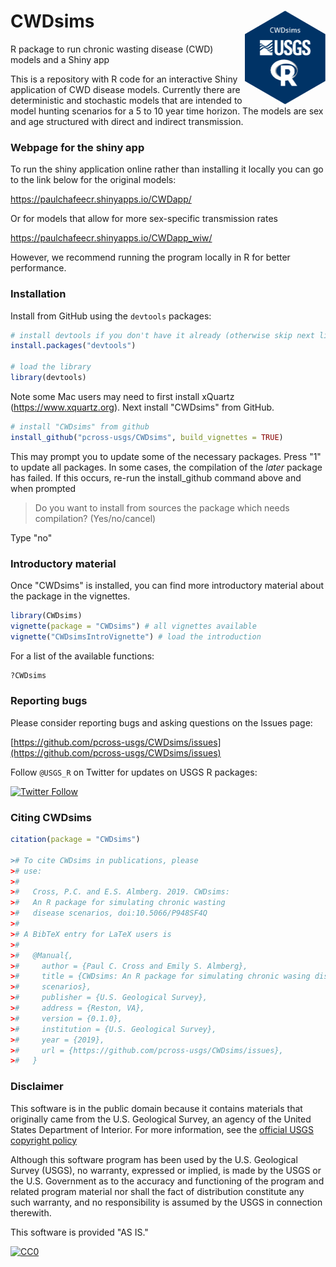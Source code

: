 CWDsims <img src="man/figures/logo.png" alt="toxEval" height="150px" align="right" />
=====================================================================================
R package to run chronic wasting disease (CWD) models and a Shiny app

This is a repository with R code for an interactive Shiny application of CWD disease models. Currently there are deterministic and stochastic models that are intended to model hunting scenarios for a 5 to 10 year time horizon. The models are sex and age structured with direct and indirect transmission. 

### Webpage for the shiny app ###

To run the shiny application online rather than installing it locally you can go to the link below for the original models:  

https://paulchafeecr.shinyapps.io/CWDapp/

Or for models that allow for more sex-specific transmission rates

https://paulchafeecr.shinyapps.io/CWDapp_wiw/

However, we recommend running the program locally in R for better performance. 

### Installation ###

Install from GitHub using the `devtools` packages:

```r
# install devtools if you don't have it already (otherwise skip next line)
install.packages("devtools")

# load the library
library(devtools)
```
Note some Mac users may need to first install xQuartz (https://www.xquartz.org). Next install "CWDsims" from GitHub.  

```r
# install "CWDsims" from github
install_github("pcross-usgs/CWDsims", build_vignettes = TRUE)
```
This may prompt you to update some of the necessary packages. Press "1" to update all packages. In some cases, the compilation of the *later* package has failed. If this occurs, re-run the install_github command above and when prompted

> Do you want to install from sources the package which needs compilation? (Yes/no/cancel)

Type "no"

### Introductory material

Once "CWDsims" is installed, you can find more introductory material about the package in the vignettes. 

```r
library(CWDsims)
vignette(package = "CWDsims") # all vignettes available
vignette("CWDsimsIntroVignette") # load the introduction
```
For a list of the available functions: 

```r
?CWDsims
```

### Reporting bugs ###

Please consider reporting bugs and asking questions on the Issues page:

[https://github.com/pcross-usgs/CWDsims/issues](https://github.com/pcross-usgs/CWDsims/issues)


Follow `@USGS_R` on Twitter for updates on USGS R packages:

[![Twitter Follow](https://img.shields.io/twitter/follow/USGS_R.svg?style=social&label=Follow%20USGS_R)](https://twitter.com/USGS_R)

### Citing CWDsims ###

``` r
citation(package = "CWDsims")

># To cite CWDsims in publications, please
># use:
># 
>#   Cross, P.C. and E.S. Almberg. 2019. CWDsims: 
>#   An R package for simulating chronic wasting
>#   disease scenarios, doi:10.5066/P948SF4Q
># 
># A BibTeX entry for LaTeX users is
># 
>#   @Manual{,
>#     author = {Paul C. Cross and Emily S. Almberg},
>#     title = {CWDsims: An R package for simulating chronic wasing disease
>#     scenarios},
>#     publisher = {U.S. Geological Survey},
>#     address = {Reston, VA},
>#     version = {0.1.0},
>#     institution = {U.S. Geological Survey},
>#     year = {2019},
>#     url = {https://github.com/pcross-usgs/CWDsims/issues},
>#   }
```

### Disclaimer ###

This software is in the public domain because it contains materials that originally came from the U.S. Geological Survey, an agency of the United States Department of Interior. For more information, see the [official USGS copyright policy](https://www2.usgs.gov/visual-id/credit_usgs.html#copyright)

Although this software program has been used by the U.S. Geological Survey (USGS), no warranty, expressed or implied, is made by the USGS or the U.S. Government as to the accuracy and functioning of the program and related program material nor shall the fact of distribution constitute any such warranty, and no responsibility is assumed by the USGS in connection therewith.

This software is provided "AS IS."

[![CC0](http://i.creativecommons.org/p/zero/1.0/88x31.png)](http://creativecommons.org/publicdomain/zero/1.0/)
